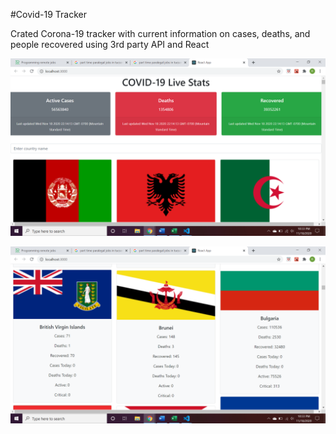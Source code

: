 #Covid-19 Tracker

Crated Corona-19 tracker with current information on cases, deaths, and people recovered using 3rd party API and React

![](top.png)

![](middle.png)
